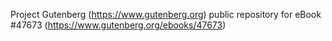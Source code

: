 Project Gutenberg (https://www.gutenberg.org) public repository for eBook #47673 (https://www.gutenberg.org/ebooks/47673)
